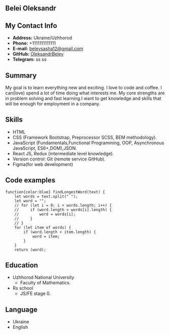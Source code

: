 ## Belei Oleksandr
## My Contact Info
* **Address:** Ukraine/Uzhhorod
* **Phone:** +1111111111111
* **E-mail:** beleysasha12@gmail.com
* **GitHub:** [OleksandrBeley](https://github.com/OleksandrBeley)
* **Telegram:** ss ss

## Summary
My goal is to learn everything new and exciting. I love to code and coffee. I can(love) spend a lot of time doing what interests me. My core strengths are in problem solving and fast learning.I want to get knowledge and skills that will be enough for employment in a company.

## Skills
* HTML
* CSS (Framework Bootstrap, Preprocessor SCSS, BEM methodology).
* JavaScript (Fundamentals,Functional Programming, OOP, Asynchronous JavaScript, ES6+,DOM),JSON.
* React JS, Redux (intermediate level knowledge).
* Version control: Git (remote service GitHub).
* Figma(for web development)

## Code examples
```
function{color:blue} findLongestWord(text) {
    let words = text.split(" ");
    let word = "";
    // for (let i = 0; i < words.length; i++) {
    //     if (word.length < words[i].length) {
    //         word = words[i];
    //     }
    // }
    for (let item of words) {
        if (word.length < item.length) {
            word = item;
        }
    }
    return (word);
```
## Education
* Uzhhorod National University
    + Faculty of Mathematics.
* Rs school
    + JS/FE stage 0.
## Language
* Ukraine
* English
